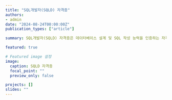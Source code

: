 ```yaml
---
title: "SQL개발자(SQLD) 자격증"
authors:
- admin
date: "2024-08-24T00:00:00Z"
publication_types: ["article"]

summary: SQL개발자(SQLD) 자격증은 데이터베이스 설계 및 SQL 작성 능력을 인증하는 자격증입니다.

featured: true

# Featured image 설정
image:
  caption: SQLD 자격증
  focal_point: ""
  preview_only: false

projects: []
slides: ""
---
```


